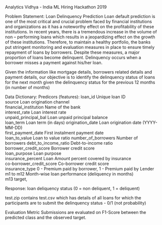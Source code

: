 Analytics Vidhya - India ML Hiring Hackathon 2019

Problem Statement:
Loan Delinquency Prediction
Loan default prediction is one of the most critical and crucial problem faced by financial institutions and organizations as it has a noteworthy effect on the profitability of these institutions. In recent years, there is a tremendous increase in the volume of non – performing loans which results in a jeopardizing effect on the growth of these institutions. Therefore, to maintain a healthy portfolio, the banks put stringent monitoring and evaluation measures in place to ensure timely repayment of loans by borrowers. Despite these measures, a major proportion of loans become delinquent. Delinquency occurs when a borrower misses a payment against his/her loan.

Given the information like mortgage details, borrowers related details and payment details, our objective is to identify the delinquency status of loans for the next month given the delinquency status for the previous 12 months (in number of months)



Data Dictionary:
Predicors (features):
loan_id	Unique loan ID	
source	Loan origination channel	
financial_institution	Name of the bank	
interest_rate	Loan interest rate	
unpaid_principal_bal	Loan unpaid principal balance	
loan_term	Loan term (in days)	
origination_date	Loan origination date (YYYY-MM-DD)	
first_payment_date	First instalment payment date	
loan_to_value	Loan to value ratio	
number_of_borrowers	Number of borrowers	
debt_to_income_ratio	Debt-to-income ratio	
borrower_credit_score	Borrower credit score	
loan_purpose	Loan purpose	
insurance_percent	Loan Amount percent covered by insurance	
co-borrower_credit_score	Co-borrower credit score	
insurance_type	0 - Premium paid by borrower, 1 - Premium paid by Lender	
m1 to m12	Month-wise loan performance (deliquency in months)	
m13	target, 

Response:
loan deliquency status (0 = non deliquent, 1 = deliquent)

test.zip contains test.csv which has details of all loans for which the participants are to submit the delinquency status - 0/1 (not probability)



Evaluation Metric
Submissions are evaluated on F1-Score between the predicted class and the observed target.
